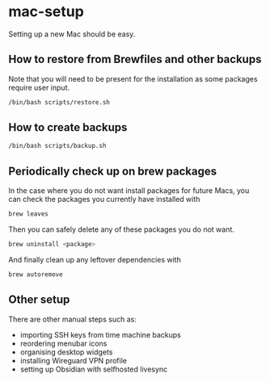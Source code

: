 # mac-setup

Setting up a new Mac should be easy.

## How to restore from Brewfiles and other backups

Note that you will need to be present for the installation as some packages require user input.

```bash
/bin/bash scripts/restore.sh
```

## How to create backups

```bash
/bin/bash scripts/backup.sh
```

## Periodically check up on brew packages

In the case where you do not want install packages for future Macs, you can check the packages you currently have installed with

```bash
brew leaves
```

Then you can safely delete any of these packages you do not want.

```bash
brew uninstall <package>
```

And finally clean up any leftover dependencies with

```bash
brew autoremove
```

## Other setup

There are other manual steps such as:

- importing SSH keys from time machine backups
- reordering menubar icons
- organising desktop widgets
- installing Wireguard VPN profile
- setting up Obsidian with selfhosted livesync
